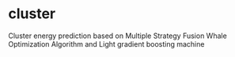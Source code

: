 # cluster
Cluster energy prediction based on Multiple Strategy Fusion Whale Optimization Algorithm and Light gradient boosting machine
